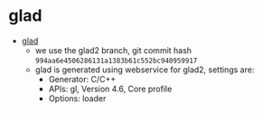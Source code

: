 # glad

* [glad](https://github.com/Dav1dde/glad)
  * we use the glad2 branch, git commit hash `994aa6e4506286131a1383b61c552bc940959917`
  * glad is generated using webservice for glad2, settings are:
    * Generator: C/C++
    * APIs: gl, Version 4.6, Core profile
    * Options: loader
